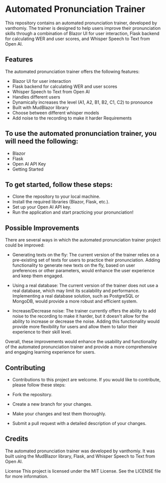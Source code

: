 # Automated Pronunciation Trainer
This repository contains an automated pronunciation trainer, developed by vanthomiy. The trainer is designed to help users improve their pronunciation skills through a combination of Blazor UI for user interaction, Flask backend for calculating WER and user scores, and Whisper Speech to Text from Open AI.

## Features
The automated pronunciation trainer offers the following features:

- Blazor UI for user interaction
- Flask backend for calculating WER and user scores
- Whisper Speech to Text from Open AI
- Handles different users
- Dynamically increases the level (A1, A2, B1, B2, C1, C2) to pronounce
- Built with MudBlazor library
- Choose between different whisper models
- Add noise to the recording to make it harder
Requirements
## To use the automated pronunciation trainer, you will need the following:
- Blazor
- Flask
- Open AI API Key
- Getting Started
## To get started, follow these steps:

- Clone the repository to your local machine.
- Install the required libraries (Blazor, Flask, etc.).
- Set up your Open AI API key.
- Run the application and start practicing your pronunciation!

## Possible Improvements
There are several ways in which the automated pronunciation trainer project could be improved:

- Generating texts on the fly: The current version of the trainer relies on a pre-existing set of texts for users to practice their pronunciation. Adding functionality to generate new texts on the fly, based on user preferences or other parameters, would enhance the user experience and keep them engaged.

- Using a real database: The current version of the trainer does not use a real database, which may limit its scalability and performance. Implementing a real database solution, such as PostgreSQL or MongoDB, would provide a more robust and efficient system.

- Increase/Decrease noise: The trainer currently offers the ability to add noise to the recording to make it harder, but it doesn't allow for the ability to increase or decrease the noise. Adding this functionality would provide more flexibility for users and allow them to tailor their experience to their skill level.

Overall, these improvements would enhance the usability and functionality of the automated pronunciation trainer and provide a more comprehensive and engaging learning experience for users.

## Contributing
- Contributions to this project are welcome. If you would like to contribute, please follow these steps:

- Fork the repository.
- Create a new branch for your changes.
- Make your changes and test them thoroughly.
- Submit a pull request with a detailed description of your changes.
## Credits
The automated pronunciation trainer was developed by vanthomiy. It was built using the MudBlazor library, Flask, and Whisper Speech to Text from Open AI.

License
This project is licensed under the MIT License. See the LICENSE file for more information.
